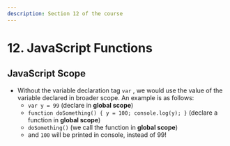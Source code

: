 ```yaml
---
description: Section 12 of the course
---
```


# 12. JavaScript Functions

## JavaScript Scope

* Without the variable declaration tag `var` , we would use the value of the variable declared in broader scope. An example is as follows:
  * `var y = 99`  \(declare in **global scope**\)
  * `function doSomething() { y = 100; console.log(y); }` \(declare a function in **global scope**\)
  * `doSomething()`  \(we call the function in **global scope**\)
  * and `100`  will be printed in console, instead of 99!

